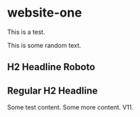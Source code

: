 # website-one

This is a test.

This is some random text.

<h2 class="headline">H2 Headline Roboto</h2>

<h2>Regular H2 Headline</h2>

Some test content. Some more content. V11.
